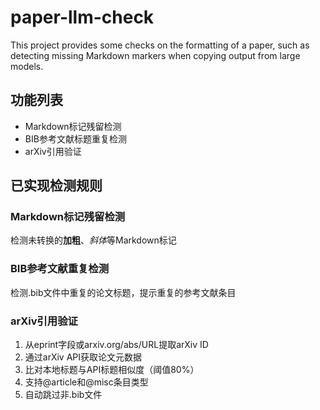 # paper-llm-check
This project provides some checks on the formatting of a paper, such as detecting missing Markdown markers when copying output from large models.

## 功能列表
- Markdown标记残留检测
- BIB参考文献标题重复检测
- arXiv引用验证

## 已实现检测规则
### Markdown标记残留检测
检测未转换的**加粗**、*斜体*等Markdown标记

### BIB参考文献重复检测
检测.bib文件中重复的论文标题，提示重复的参考文献条目

### arXiv引用验证
1. 从eprint字段或arxiv.org/abs/URL提取arXiv ID
2. 通过arXiv API获取论文元数据
3. 比对本地标题与API标题相似度（阈值80%）
4. 支持@article和@misc条目类型
5. 自动跳过非.bib文件
